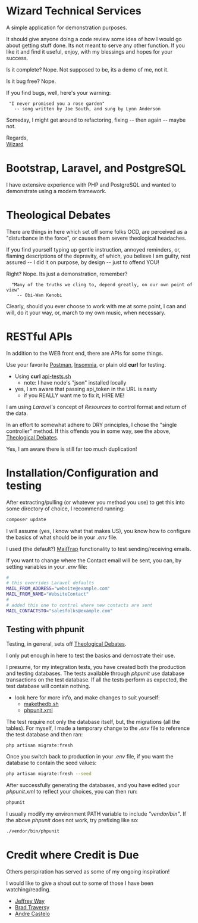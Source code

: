 # Wizard Technical Services

A simple application for demonstration purposes.

It should give anyone doing a code review some idea of how I would go about
getting stuff done.  Its not meant to serve any other function.  If you like
it and find it useful, enjoy, with my blessings and hopes for your success.

Is it complete?  Nope.  Not supposed to be, its a demo of me, not it.

Is it bug free?  Nope.

If you find bugs, well, here's your warning:
```
 "I never promised you a rose garden" 
   -- song written by Joe South, and sung by Lynn Anderson
```

Someday, I might get around to refactoring, fixing -- then again -- maybe not.


Regards,\
[Wizard](https://wiztechsvcs.com)


# Bootstrap, Laravel, and PostgreSQL

I have extensive experience with PHP and PostgreSQL and wanted to demonstrate
using a modern framework.


# Theological Debates

There are things in here which set off some folks OCD, are perceived as a
"disturbance in the force", or causes them severe theological headaches.

If you find yourself typing up gentle instruction, annoyed reminders, or,
flaming descriptions of the depravity, of which, you believe I am guilty,
rest assured -- I did it on purpose, by design -- just to offend YOU!

Right?  Nope.  Its just a demonstration, remember?

```
  "Many of the truths we cling to, depend greatly, on our own point of view"
    -- Obi-Wan Kenobi
```

Clearly, should you ever choose to work with me at some point, I can and
will, do it your way, or, march to my own music, when necessary.


# RESTful APIs

In addition to the WEB front end, there are APIs for some things.

Use your favorite [Postman](https://www.getpostman.com), [Insomnia](https://insomnia.rest),
or plain old **curl** for testing.

* Using **curl** [api-tests.sh](api-tests.sh)
  * note: I have node's "json" installed locally
* yes, I am aware that passing api_token in the URL is nasty
  * if you REALLY want me to fix it, HIRE ME!

I am using *Laravel's* concept of *Resources* to control format and return of the data.

In an effort to somewhat adhere to DRY principles, I chose the "single controller" method.
If this offends you in some way, see the above, [Theological Debates](#theological-debates).

Yes, I am aware there is still far too much duplication!


# Installation/Configuration and testing

After extracting/pulling (or whatever you method you use) to get this into some
directory of choice, I recommend running:
```bash
composer update
```

I will assume (yes, I know what that makes US), you know how to configure the
basics of what should be in your *.env* file.

I used (the default?) [MailTrap](https://mailtrap.io) functionality to test
sending/receiving emails.

If you want to change where the Contact email will be sent, you can, by
setting variables in your *.env* file:
```bash
#
# this overrides Laravel defaults
MAIL_FROM_ADDRESS="website@example.com"
MAIL_FROM_NAME="WebsiteContact"
#
# added this one to control where new contacts are sent
MAIL_CONTACTSTO="salesfolks@example.com"
```


## Testing with phpunit

Testing, in general, sets off [Theological Debates](#theological-debates).

I only put enough in here to test the basics and demostrate their use.

I presume, for my integration tests, you have created both the production and
testing databases.  The tests available through *phpunit* use database transactions
on the test database.  If all the tests perform as expected, the test database will
contain nothing.

* look here for more info, and make changes to suit yourself:
  * [makethedb.sh](database/makethedb.sh)
  * [phpunit.xml](phpunit.xml)

The test require not only the database itself, but, the migrations (all the tables).
For myself, I made a temporary change to the *.env* file to reference the test
database and then ran:

```bash
php artisan migrate:fresh
```

Once you switch back to production in your *.env* file, if you want the database
to contain the seed values:

```bash
php artisan migrate:fresh --seed
```

After successfully generating the databases, and you have edited your *phpunit.xml*
to reflect your choices, you can then run:

```bash
phpunit
```

I usually modify my environment PATH variable to include *"vendor/bin"*.  If the
above *phpunit* does not work, try prefixing like so:

```bash
./vendor/bin/phpunit
```


# Credit where Credit is Due

Others perspiration has served as some of my ongoing inspiration!

I would like to give a shout out to some of those I have been watching/reading.

* [Jeffrey Way](https://laracasts.com/series?curated)
* [Brad Traversy](http://www.traversymedia.com)
* [Andre Castelo](https://www.toptal.com)

